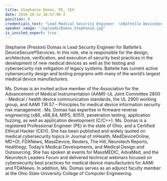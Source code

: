 ```yaml
---
title: Stephanie Domas, PE, CEH
date: 2016-10-12 16:57:00 Z
position: 9
credentials_text: "Lead Medical Security Engineer  \nBattelle DeviceSecure Services"
speaker_image: "/uploads/Domas_Stephanie.jpg"
is_invited_expert: true
---
```


Stephanie (Preston) Domas is Lead Security Engineer for Battelle’s DeviceSecure®Services. In this role, she is responsible for the design, architecture, verification, and execution of security best practices in the development of new medical devices as well as the testing and cybersecurity risk mitigation of legacy systems. Battelle has current active cybersecurity design and testing programs with many of the world’s largest medical device manufacturers.

Ms. Domas is an invited active member of the Association for the Advancement of Medical Instrumentation (AAMI)-UL Joint Committee 2800 - Medical / health device communication standards, the UL 2900 working group, and AAMI TIR 57 – Principles for medical device information security risk management . Ms. Domas has expertise in firmware reverse engineering (x86, x86_64, MIPS, 8051), penetration testing, application fuzzing, as well as application development (C/C++). Ms. Domas is a registered Professional Engineer (PE) in the state of Ohio, and a Certified Ethical Hacker (CEH). She has been published and widely quoted on medical cybersecurity topics in Journal of mHealth, MedDeviceOnline, MD+DI, FDANews, MassDevice, Reuters, The Hill, Neurotech Reports, Healthegy, Today’s Medical Developments, and Medical Design and Outsourcing. She has spoken at events for MassMEDIC, AdvaMed, and the Neurotech Leaders Forum and delivered technical webinars focused on cybersecurity best practices for medical device manufacturers for AAMI and FDANews.  In addition, Ms. Domas serves as an adjunct faculty member at the Ohio State University College of Computer Engineering.